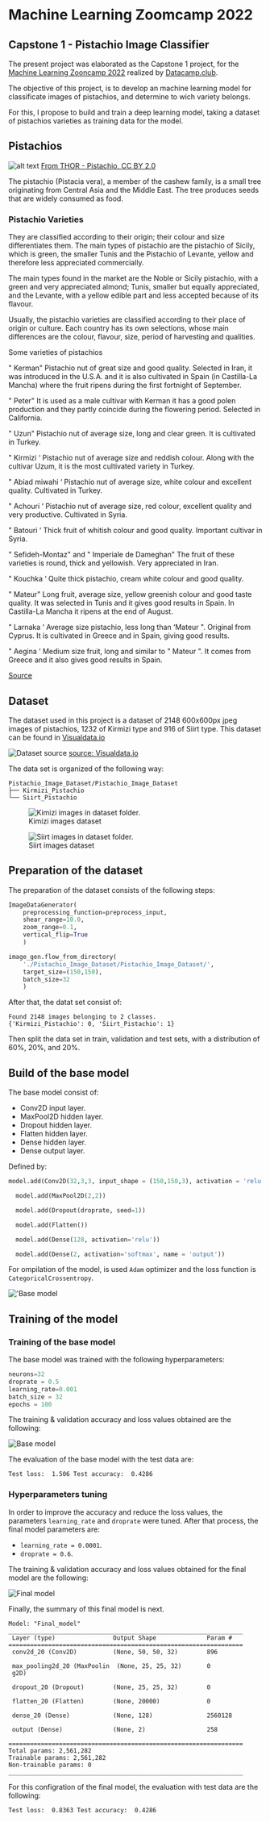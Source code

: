 # Machine Learning Zoomcamp 2022
## Capstone 1 - Pistachio Image Classifier

The present project was elaborated as the Capstone 1 project, for the [Machine Learning Zooncamp 2022](https://github.com/alexeygrigorev/mlbookcamp-code/tree/master/course-zoomcamp) realized by [Datacamp.club](https://datatalks.club/).

The objective of this project, is to develop an machine learning model for classificate images of pistachios, and determine to wich variety belongs.

For this, I propose to build and train a deep learning model, taking a dataset of pistachios varieties as training data for the model.

## Pistachios
![alt text](https://github.com/carrionalfredo/Capstone_1/blob/main/images/640px-Pistachio_vera.jpg)
[From THOR - Pistachio, CC BY 2.0](https://commons.wikimedia.org/w/index.php?curid=40606682)

The pistachio (Pistacia vera), a member of the cashew family, is a small tree originating from Central Asia and the Middle East. The tree produces seeds that are widely consumed as food.

### Pistachio Varieties

They are classified according to their origin; their colour and size differentiates them. The main types of pistachio are the pistachio of Sicily, which is green, the smaller Tunis and the Pistachio of Levante, yellow and therefore less appreciated commercially.

The main types found in the market are the Noble or Sicily pistachio, with a green and very appreciated almond; Tunis, smaller but equally appreciated, and the Levante, with a yellow edible part and less accepted because of its flavour.

Usually, the pistachio varieties are classified according to their place of origin or culture. Each country has its own selections, whose main differences are the colour, flavour, size, period of harvesting and qualities.

Some varieties of pistachios

" Kerman"
Pistachio nut of great size and good quality. Selected in Iran, it was introduced in the U.S.A. and it is also cultivated in Spain (in Castilla-La Mancha) where the fruit ripens during the first fortnight of September.

" Peter"
It is used as a male cultivar with Kerman it has a good polen production and they partly coincide during the flowering period. Selected in California.

" Uzun"
Pistachio nut of average size, long and clear green. It is cultivated in Turkey.

" Kirmizi ‘
Pistachio nut of average size and reddish colour. Along with the cultivar Uzum, it is the most cultivated variety in Turkey.

" Abiad miwahi ‘
Pistachio nut of average size, white colour and excellent quality. Cultivated in Turkey.

" Achouri ‘
Pistachio nut of average size, red colour, excellent quality and very productive. Cultivated in Syria.

" Batouri ‘
Thick fruit of whitish colour and good quality. Important cultivar in Syria.

" Sefideh-Montaz" and " Imperiale de Dameghan"
The fruit of these varieties is round, thick and yellowish. Very appreciated in Iran.

" Kouchka ‘
Quite thick pistachio, cream white colour and good quality.

" Mateur"
Long fruit, average size, yellow greenish colour and good taste quality. It was selected in Tunis and it gives good results in Spain. In Castilla-La Mancha it ripens at the end of August.

" Larnaka ‘
Average size pistachio, less long than ‘Mateur ". Original from Cyprus. It is cultivated in Greece and in Spain, giving good results.

" Aegina ‘
Medium size fruit, long and similar to " Mateur ". It comes from Greece and it also gives good results in Spain.

[Source](https://www.frutas-hortalizas.com/Fruits/Types-varieties-Pistachio-nut.html)

## Dataset

The dataset used in this project is a dataset of 2148 600x600px jpeg images of pistachios, 1232 of Kirmizi type and 916 of Siirt type. This dataset can be found in [Visualdata.io](https://visualdata.io/discovery/dataset/906f860910230c325f1fa63da88f6c847a06724a)

![Dataset source](https://www.mdpi.com/electronics/electronics-11-00981/article_deploy/html/images/electronics-11-00981-g001.png)
[source: Visualdata.io](https://visualdata.io/discovery/dataset/906f860910230c325f1fa63da88f6c847a06724a)

The data set is organized of the following way:
```
Pistachio_Image_Dataset/Pistachio_Image_Dataset
├── Kirmizi_Pistachio
└── Siirt_Pistachio
```

<figure>
  <img
  src="https://github.com/carrionalfredo/Capstone_1/blob/main/images/kimizi_images_dataset.jpg"
  alt="Kimizi images in dataset folder."
  title="Kimizi images dataset">
  <figcaption>Kimizi images dataset</figcaption>
</figure>


<figure>
  <img
  src="https://github.com/carrionalfredo/Capstone_1/blob/main/images/siirt_images_dataset.jpg"
  alt="Siirt images in dataset folder."
  title="Siirt images dataset">
  <figcaption>Siirt images dataset</figcaption>
</figure>

## Preparation of the dataset

The preparation of the dataset consists of the following steps:

```python
ImageDataGenerator(
    preprocessing_function=preprocess_input,
    shear_range=10.0,
    zoom_range=0.1,
    vertical_flip=True
    )
```

```python
image_gen.flow_from_directory(
    './Pistachio_Image_Dataset/Pistachio_Image_Dataset/',
    target_size=(150,150),
    batch_size=32
    )
```

After that, the datat set consist of:
```
Found 2148 images belonging to 2 classes.
{'Kirmizi_Pistachio': 0, 'Siirt_Pistachio': 1}
````

Then split the data set in train, validation and test sets, with a distribution of 60%, 20%, and  20%.

## Build of the base model

The base model consist of:
- Conv2D input layer.
- MaxPool2D hidden layer.
- Dropout hidden layer.
- Flatten hidden layer.
- Dense hidden layer.
- Dense output layer.

Defined by:
```python
model.add(Conv2D(32,3,3, input_shape = (150,150,3), activation = 'relu'))

  model.add(MaxPool2D(2,2))

  model.add(Dropout(droprate, seed=1))

  model.add(Flatten())

  model.add(Dense(128, activation='relu'))

  model.add(Dense(2, activation='softmax', name = 'output'))
```

For ompilation of the model, is used ``Adam`` optimizer and the loss function is ``CategoricalCrossentropy``.

!['Base model](https://github.com/carrionalfredo/Capstone_1/blob/main/images/base_model.png)

## Training of the model

### Training of the base model

The base model was trained with the following hyperparameters:
```python
neurons=32
droprate = 0.5
learning_rate=0.001
batch_size = 32
epochs = 100
```
The training & validation accuracy and loss values obtained are the following:

![Base model](https://github.com/carrionalfredo/Capstone_1/blob/main/images/Base_model_results.png)

The evaluation of the base model with the test data are:

```
Test loss:  1.506 Test accuracy:  0.4286
```
### Hyperparameters tuning

In order to improve the accuracy and reduce the loss values, the parameters ```learning_rate``` and ```droprate``` were tuned. After that process, the final model parameters are:
- ```learning_rate = 0.0001```.
- ```droprate = 0.6```.

The training & validation accuracy and loss values obtained for the final model are the following:

![Final model](https://github.com/carrionalfredo/Capstone_1/blob/main/images/Final_model_results.png)

Finally, the summary of this final model is next.

````
Model: "Final_model"
_________________________________________________________________
 Layer (type)                Output Shape              Param #   
=================================================================
 conv2d_20 (Conv2D)          (None, 50, 50, 32)        896       
                                                                 
 max_pooling2d_20 (MaxPoolin  (None, 25, 25, 32)       0         
 g2D)                                                            
                                                                 
 dropout_20 (Dropout)        (None, 25, 25, 32)        0         
                                                                 
 flatten_20 (Flatten)        (None, 20000)             0         
                                                                 
 dense_20 (Dense)            (None, 128)               2560128   
                                                                 
 output (Dense)              (None, 2)                 258       
                                                                 
=================================================================
Total params: 2,561,282
Trainable params: 2,561,282
Non-trainable params: 0
_________________________________________________________________
````
For this configration of the final model, the evaluation with test data are the following:

````
Test loss:  0.8363 Test accuracy:  0.4286
````

